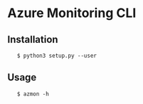 # Azure Monitoring CLI

## Installation

```
   $ python3 setup.py --user
```

## Usage

```
   $ azmon -h
```
